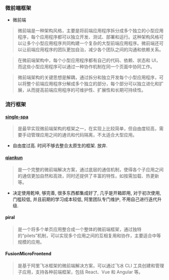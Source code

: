 ### 微前端框架
* 微前端
> 微前端是一种架构风格，主要是将前端应用程序拆分成多个独立的小型应用程序，每个应用程序都可以独立开发、测试、部署和运行。这种架构风格可以让多个小型应用程序共同构建一个复杂的大型前端应用程序。微前端还可以让前端应用程序的团队更加自治，减少各个团队之间的沟通和依赖关系。

> 在微前端架构中，每个小型应用程序都有自己的代码、依赖、状态和 UI，而这些小型应用程序可以通过一种协作机制在同一个页面中协同工作。

> 微前端架构的关键思想是解耦，通过拆分和独立开发每个小型应用程序，可以将整个前端应用程序分解成多个独立的部分，每个部分可以独立进化和扩展，从而提高前端应用程序的可维护性、扩展性和长期可持续性。

### 流行框架

#### [single-spa](https://zh-hans.single-spa.js.org/docs/getting-started-overview)
> 是最早实现微前端架构的框架之一，在实现上比较简单，但自由度较高，需要手动管理应用之间的通讯和代码隔离，不太适合大型应用。

* 自由度过高. 时间不够去整合太原生的框架. 放弃.

#### [qiankun](https://qiankun.umijs.org/zh/cookbook)
> 是一个完整的微前端解决方案，通过底层的通信机制，使得各个子应用之间的通信更加自然和高效，同时还提供了丰富的特性，如按需加载、热更新等。

* 决定使用乾坤, 够完善, 很多东西都集成好了, 几乎是开箱即用, 对于初次使用, 门槛较低, 并且前期的学习成本较低, 阿里团队专门维护, 不用自己进行迭代升级.

#### piral
> 是一个将多个单页应用整合成一个整体的微前端框架，通过独特的“pilets”机制，可以实现多个应用之间的互相复用和协作，主要适合中等规模的应用。

#### FusionMicroFrontend
> 是基于阿里飞冰框架的微前端解决方案，可以通过飞冰 CLI 工具创建和管理子应用，支持各种前端框架，包括 React、Vue 和 Angular 等。
